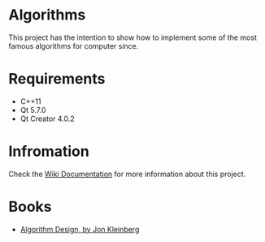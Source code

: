 
Algorithms
==========

This project has the intention to show how to implement some of the most famous algorithms for computer since.

# Requirements

+ C++11
+ Qt 5.7.0
+ Qt Creator 4.0.2

# Infromation

Check the [Wiki Documentation](https://github.com/jorgemedra/Algorithms/wiki) for more information about this project.

# Books

+ [Algorithm Design,  by Jon Kleinberg](https://github.com/jorgemedra/Documentation/blob/master/Algorithm%20Design%20by%20Jon%20Kleinberg%2C%20Eva%20Tardos.pdf)
